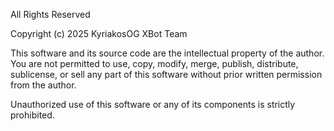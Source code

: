 All Rights Reserved

Copyright (c) 2025 KyriakosOG XBot Team

This software and its source code are the intellectual property of the author.  
You are not permitted to use, copy, modify, merge, publish, distribute, sublicense, or sell any part of this software without prior written permission from the author.

Unauthorized use of this software or any of its components is strictly prohibited.

